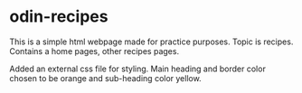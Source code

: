 # odin-recipes
This is a simple html webpage made for practice purposes.
Topic is recipes.
Contains a home pages, other recipes pages.

Added an external css file for styling.
Main heading and border color chosen to be orange and sub-heading color yellow.